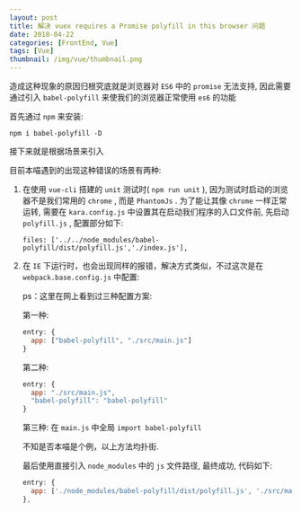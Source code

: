 ```yaml
---
layout: post
title: 解决 vuex requires a Promise polyfill in this browser 问题
date: 2018-04-22
categories: [FrontEnd, Vue]
tags: [Vue]
thumbnail: /img/vue/thumbnail.png
---
```


造成这种现象的原因归根究底就是浏览器对 `ES6` 中的 `promise` 无法支持, 因此需要通过引入 `babel-polyfill` 来使我们的浏览器正常使用 `es6` 的功能

首先通过 `npm` 来安装:

`npm i babel-polyfill -D`

接下来就是根据场景来引入

目前本喵遇到的出现这种错误的场景有两种:

1. 在使用 `vue-cli` 搭建的 `unit` 测试时( `npm run unit` ), 因为测试时启动的浏览器不是我们常用的 `chrome` , 而是 `PhantomJs` . 为了能让其像 `chrome` 一样正常运转, 需要在 `kara.config.js` 中设置其在启动我们程序的入口文件前, 先启动 `polyfill.js` , 配置部分如下:

    `files: ['../../node_modules/babel-polyfill/dist/polyfill.js','./index.js'],`

2. 在 `IE` 下运行时，也会出现同样的报错，解决方式类似，不过这次是在 `webpack.base.config.js` 中配置:

    ps：这里在网上看到过三种配置方案:

    第一种:

    ``` js
    entry: {
      app: ["babel-polyfill", "./src/main.js"]
    }
    ```

    第二种:

    ``` js
    entry: {
      app: "./src/main.js",
      "babel-polyfill": "babel-polyfill"
    }
    ```

    第三种: 在 `main.js` 中全局 `import babel-polyfill`

    不知是否本喵是个例，以上方法均扑街.

    最后使用直接引入 `node_modules` 中的 `js` 文件路径, 最终成功, 代码如下:

    ``` js
    entry: {
      app: ['./node_modules/babel-polyfill/dist/polyfill.js', './src/main.js']
    },
    ```
